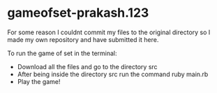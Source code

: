 # gameofset-prakash.123

For some reason I couldnt commit my files to the original directory so I made my own repository and have submitted it here.

To run the game of set in the terminal:
- Download all the files and go to the directory src
- After being inside the directory src run the command ruby main.rb
- Play the game!
